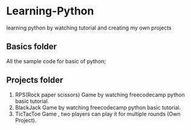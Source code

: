 # Learning-Python
learning python by watching tutorial and creating my own projects

## Basics folder 
  All the sample code for basic of python;

##  Projects folder
  1) RPS(Rock paper scissors) Game by watching freecodecamp python basic tutorial.
  2) BlackJack Game by watching freecodecamp python basic tutorial.
  3) TicTacToe Game , two players can play it for multiple rounds (Own Project).